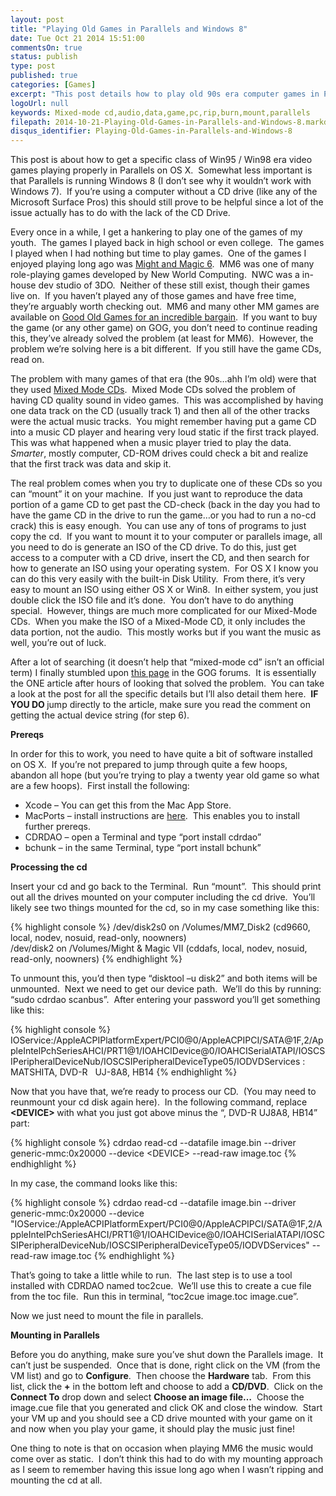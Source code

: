 ```yaml
---
layout: post
title: "Playing Old Games in Parallels and Windows 8"
date: Tue Oct 21 2014 15:51:00
commentsOn: true
status: publish
type: post
published: true
categories: [Games]
excerpt: "This post details how to play old 90s era computer games in Parallels.  Specifically it details how to rip and mount mixed-mode (audio and data) cds."
logoUrl: null
keywords: Mixed-mode cd,audio,data,game,pc,rip,burn,mount,parallels
filepath: 2014-10-21-Playing-Old-Games-in-Parallels-and-Windows-8.markdown
disqus_identifier: Playing-Old-Games-in-Parallels-and-Windows-8
---
```

<p>This post is about how to get a specific class of Win95 / Win98 era video games playing properly in Parallels on OS X.&#160; Somewhat less important is that Parallels is running Windows 8 (I don’t see why it wouldn’t work with Windows 7).&#160; If you’re using a computer without a CD drive (like any of the Microsoft Surface Pros) this should still prove to be helpful since a lot of the issue actually has to do with the lack of the CD Drive.</p>  <p>Every once in a while, I get a hankering to play one of the games of my youth.&#160; The games I played back in high school or even college.&#160; The games I played when I had nothing but time to play games.&#160; One of the games I enjoyed playing long ago was <a title="Migh and Magic 6" href="http://en.wikipedia.org/wiki/Might_and_Magic_VI:_The_Mandate_of_Heaven">Might and Magic 6</a>.&#160; MM6 was one of many role-playing games developed by New World Computing.&#160; NWC was a in-house dev studio of 3DO.&#160; Neither of these still exist, though their games live on.&#160; If you haven’t played any of those games and have free time, they’re arguably worth checking out.&#160; MM6 and many other MM games are available on <a title="MM6 on GOG" href="http://www.gog.com/game/might_and_magic_6_limited_edition">Good Old Games for an incredible bargain</a>.&#160; If you want to buy the game (or any other game) on GOG, you don’t need to continue reading this, they’ve already solved the problem (at least for MM6).&#160; However, the problem we’re solving here is a bit different.&#160; If you still have the game CDs, read on.</p>  <p>The problem with many games of that era (the 90s…ahh I’m old) were that they used <a title="Mixed Mode CDs" href="http://en.wikipedia.org/wiki/Mixed_Mode_CD">Mixed Mode CDs</a>.&#160; Mixed Mode CDs solved the problem of having CD quality sound in video games.&#160; This was accomplished by having one data track on the CD (usually track 1) and then all of the other tracks were the actual music tracks.&#160; You might remember having put a game CD into a music CD player and hearing very loud static if the first track played.&#160; This was what happened when a music player tried to play the data.&#160; <em>Smarter</em>, mostly computer, CD-ROM drives could check a bit and realize that the first track was data and skip it.</p>  <p>The real problem comes when you try to duplicate one of these CDs so you can “mount” it on your machine.&#160; If you just want to reproduce the data portion of a game CD to get past the CD-check (back in the day you had to have the game CD in the drive to run the game…or you had to run a no-cd crack) this is easy enough.&#160; You can use any of tons of programs to just copy the cd.&#160; If you want to mount it to your computer or parallels image, all you need to do is generate an ISO of the CD drive. To do this, just get access to a computer with a CD drive, insert the CD, and then search for how to generate an ISO using your operating system.&#160; For OS X I know you can do this very easily with the built-in Disk Utility.&#160; From there, it’s very easy to mount an ISO using either OS X or Win8.&#160; In either system, you just double click the ISO file and it’s done.&#160; You don’t have to do anything special.&#160; However, things are much more complicated for our Mixed-Mode CDs.&#160; When you make the ISO of a Mixed-Mode CD, it only includes the data portion, not the audio.&#160; This mostly works but if you want the music as well, you’re out of luck.&#160; </p>  <p>After a lot of searching (it doesn’t help that “mixed-mode cd” isn’t an official term) I finally stumbled upon <a title="Backing up mixed mode cds" href="http://www.gog.com/forum/general/backing_up_mixed_mode_cds_in_os_x">this page</a> in the GOG forums.&#160; It is essentially the ONE article after hours of looking that solved the problem.&#160; You can take a look at the post for all the specific details but I’ll also detail them here.&#160; <strong>IF YOU DO </strong>jump directly to the article, make sure you read the comment on getting the actual device string (for step 6).</p>  <p><strong>Prereqs</strong></p>  <p>In order for this to work, you need to have quite a bit of software installed on OS X.&#160; If you’re not prepared to jump through quite a few hoops, abandon all hope (but you’re trying to play a twenty year old game so what are a few hoops).&#160; First install the following:</p>  <ul>   <li>Xcode – You can get this from the Mac App Store. </li>    <li>MacPorts – install instructions are <a href="https://www.macports.org/install.php">here</a>.&#160; This enables you to install further prereqs. </li>    <li>CDRDAO – open a Terminal and type “port install cdrdao” </li>    <li>bchunk – in the same Terminal, type “port install bchunk” </li> </ul>  



<p><strong>Processing the cd</strong></p>  <p>Insert your cd and go back to the Terminal.&#160; Run “mount”.&#160; This should print out all the drives mounted on your computer including the cd drive.&#160; You’ll likely see two things mounted for the cd, so in my case something like this:

{% highlight console %}
/dev/disk2s0 on /Volumes/MM7_Disk2 (cd9660, local, nodev, nosuid, read-only, noowners)      
/dev/disk2 on /Volumes/Might &amp; Magic VII (cddafs, local, nodev, nosuid, read-only, noowners)
{% endhighlight %}
	
To unmount this, you’d then type “disktool –u disk2” and both items will be unmounted.&#160; Next we need to get our device path.&#160; We’ll do this by running: “sudo cdrdao scanbus”.&#160; After entering your password you’ll get something like this:

{% highlight console %}
IOService:/AppleACPIPlatformExpert/PCI0@0/AppleACPIPCI/SATA@1F,2/AppleIntelPchSeriesAHCI/PRT1@1/IOAHCIDevice@0/IOAHCISerialATAPI/IOSCSIPeripheralDeviceNub/IOSCSIPeripheralDeviceType05/IODVDServices : MATSHITA, DVD-R&#160;&#160; UJ-8A8, HB14
{% endhighlight %}

Now that you have that, we’re ready to process our CD.&#160; (You may need to reunmount your cd disk again here).&#160; In the following command, replace <strong>&lt;DEVICE&gt; </strong>with what you just got above minus the “, DVD-R UJ8A8, HB14” part:

{% highlight console %}
cdrdao read-cd --datafile image.bin --driver generic-mmc:0x20000 --device &lt;DEVICE&gt; --read-raw image.toc
{% endhighlight %}

In my case, the command looks like this:

{% highlight console %}
cdrdao read-cd --datafile image.bin --driver generic-mmc:0x20000 --device &quot;IOService:/AppleACPIPlatformExpert/PCI0@0/AppleACPIPCI/SATA@1F,2/AppleIntelPchSeriesAHCI/PRT1@1/IOAHCIDevice@0/IOAHCISerialATAPI/IOSCSIPeripheralDeviceNub/IOSCSIPeripheralDeviceType05/IODVDServices&quot; --read-raw image.toc
{% endhighlight %}

That’s going to take a little while to run.&#160; The last step is to use a tool installed with CDRDAO named toc2cue.&#160; We’ll use this to create a cue file from the toc file.&#160; Run this in terminal, “toc2cue image.toc image.cue”.&#160; </p>  <p>Now we just need to mount the file in parallels.</p>  <p><strong>Mounting in Parallels</strong></p>  <p>Before you do anything, make sure you’ve shut down the Parallels image.&#160; It can’t just be suspended.&#160; Once that is done, right click on the VM (from the VM list) and go to <strong>Configure</strong>.&#160; Then choose the <strong>Hardware</strong> tab.&#160; From this list, click the <strong>+</strong> in the bottom left and choose to add a <strong>CD/DVD</strong>.&#160; Click on the <strong>Connect To</strong> drop down and select <strong>Choose an image file…</strong>&#160; Choose the image.cue file that you generated and click OK and close the window.&#160; Start your VM up and you should see a CD drive mounted with your game on it and now when you play your game, it should play the music just fine!</p>  <p>One thing to note is that on occasion when playing MM6 the music would come over as static.&#160; I don’t think this had to do with my mounting approach as I seem to remember having this issue long ago when I wasn’t ripping and mounting the cd at all.</p>
